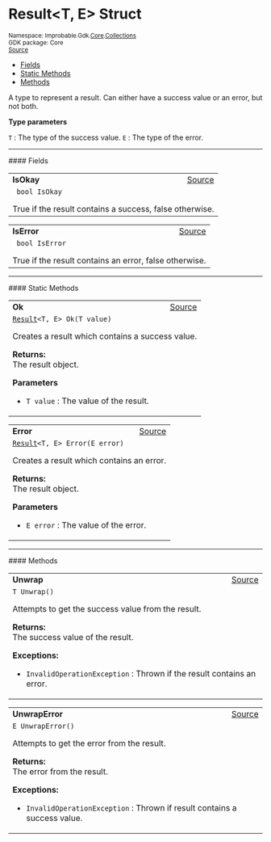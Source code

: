 
# Result&lt;T, E&gt; Struct
<sup>
Namespace: Improbable.Gdk.<a href="{{urlRoot}}/api/core-index">Core</a>.<a href="{{urlRoot}}/api/core/collections-index">Collections</a><br/>
GDK package: Core<br/>
<a href="https://www.github.com/spatialos/gdk-for-unity/blob/180a1fc2/workers/unity/Packages/io.improbable.gdk.core/Collections/Result.cs/#L10">Source</a>
<style>
a code {
                    padding: 0em 0.25em!important;
}
code {
                    background-color: #ffffff!important;
}
</style>
</sup>
<nav id="pageToc" class="page-toc"><ul><li><a href="#fields">Fields</a>
<li><a href="#static-methods">Static Methods</a>
<li><a href="#methods">Methods</a>
</ul></nav>

</p>



<p>A type to represent a result. Can either have a success value or an error, but not both. </p>


</p>

<b>Type parameters</b>

<code>T</code> : The type of the success value.
<code>E</code> : The type of the error.







</p>
<hr style="width:100%; border-top-color:#d8d8d8" />
#### Fields


</p>




<table width="100%">
    <tr>
        <td style="border-right:none"><a id="isokay"></a><b>IsOkay</b></td>
        <td style="border-left:none; text-align:right"><a href="https://www.github.com/spatialos/gdk-for-unity/blob/180a1fc2/workers/unity/Packages/io.improbable.gdk.core/Collections/Result.cs/#L20">Source</a></td>
    </tr>
    <tr>
        <td colspan="2">
<code> bool IsOkay</code></p>
True if the result contains a success, false otherwise. 

</td>
    </tr>
</table>


<table width="100%">
    <tr>
        <td style="border-right:none"><a id="iserror"></a><b>IsError</b></td>
        <td style="border-left:none; text-align:right"><a href="https://www.github.com/spatialos/gdk-for-unity/blob/180a1fc2/workers/unity/Packages/io.improbable.gdk.core/Collections/Result.cs/#L25">Source</a></td>
    </tr>
    <tr>
        <td colspan="2">
<code> bool IsError</code></p>
True if the result contains an error, false otherwise. 

</td>
    </tr>
</table>






</p>
<hr style="width:100%; border-top-color:#d8d8d8" />
#### Static Methods


</p>




<table width="100%">
    <tr>
        <td style="border-right:none"><a id="ok-t"></a><b>Ok</b></td>
        <td style="border-left:none; text-align:right"><a href="https://www.github.com/spatialos/gdk-for-unity/blob/180a1fc2/workers/unity/Packages/io.improbable.gdk.core/Collections/Result.cs/#L32">Source</a></td>
    </tr>
    <tr>
        <td colspan="2">
<code><a href="{{urlRoot}}/api/core/collections/result">Result</a>&lt;T, E&gt; Ok(T value)</code></p>
Creates a result which contains a success value. 
</p><b>Returns:</b></br>The result object.

</p>

<b>Parameters</b>

<ul>
<li><code>T value</code> : The value of the result.</li>
</ul>





</td>
    </tr>
</table>


<table width="100%">
    <tr>
        <td style="border-right:none"><a id="error-e"></a><b>Error</b></td>
        <td style="border-left:none; text-align:right"><a href="https://www.github.com/spatialos/gdk-for-unity/blob/180a1fc2/workers/unity/Packages/io.improbable.gdk.core/Collections/Result.cs/#L46">Source</a></td>
    </tr>
    <tr>
        <td colspan="2">
<code><a href="{{urlRoot}}/api/core/collections/result">Result</a>&lt;T, E&gt; Error(E error)</code></p>
Creates a result which contains an error. 
</p><b>Returns:</b></br>The result object.

</p>

<b>Parameters</b>

<ul>
<li><code>E error</code> : The value of the error.</li>
</ul>





</td>
    </tr>
</table>





</p>
<hr style="width:100%; border-top-color:#d8d8d8" />
#### Methods


</p>




<table width="100%">
    <tr>
        <td style="border-right:none"><a id="unwrap"></a><b>Unwrap</b></td>
        <td style="border-left:none; text-align:right"><a href="https://www.github.com/spatialos/gdk-for-unity/blob/180a1fc2/workers/unity/Packages/io.improbable.gdk.core/Collections/Result.cs/#L60">Source</a></td>
    </tr>
    <tr>
        <td colspan="2">
<code>T Unwrap()</code></p>
Attempts to get the success value from the result. 
</p><b>Returns:</b></br>The success value of the result.




</p>

<b>Exceptions:</b>

<ul>
<li><code>InvalidOperationException</code> : Thrown if the result contains an error.</li>
</ul>


</td>
    </tr>
</table>


<table width="100%">
    <tr>
        <td style="border-right:none"><a id="unwraperror"></a><b>UnwrapError</b></td>
        <td style="border-left:none; text-align:right"><a href="https://www.github.com/spatialos/gdk-for-unity/blob/180a1fc2/workers/unity/Packages/io.improbable.gdk.core/Collections/Result.cs/#L75">Source</a></td>
    </tr>
    <tr>
        <td colspan="2">
<code>E UnwrapError()</code></p>
Attempts to get the error from the result. 
</p><b>Returns:</b></br>The error from the result.




</p>

<b>Exceptions:</b>

<ul>
<li><code>InvalidOperationException</code> : Thrown if result contains a success value.</li>
</ul>


</td>
    </tr>
</table>





